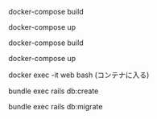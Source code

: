 
docker-compose build 

docker-compose up

docker-compose build

docker-compose up

docker exec -it web bash (コンテナに入る)

bundle exec rails db:create

bundle exec rails db:migrate
